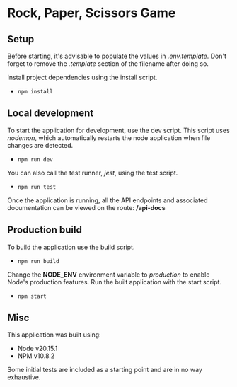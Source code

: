 # Rock, Paper, Scissors Game

## Setup

Before starting, it's advisable to populate the values in *.env.template*.
Don't forget to remove the *.template* section of the filename after doing so.

Install project dependencies using the install script.

- `npm install`

## Local development

To start the application for development, use the dev script.
This script uses *nodemon*, which automatically restarts the node application when file changes are detected.

- `npm run dev`

You can also call the test runner, *jest*, using the test script.

- `npm run test`

Once the application is running, all the API endpoints and associated documentation can be viewed on the route: **/api-docs**

## Production build

To build the application use the build script.

- `npm run build`

Change the **NODE_ENV** environment variable to *production* to enable Node's production features.
Run the built application with the start script.

- `npm start`

## Misc

This application was built using:

- Node v20.15.1
- NPM v10.8.2

Some initial tests are included as a starting point and are in no way exhaustive.
